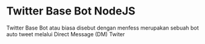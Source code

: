 # Twitter Base Bot NodeJS
Twitter Base Bot atau biasa disebut dengan menfess merupakan sebuah bot auto tweet melalui Direct Message (DM) Twiter
